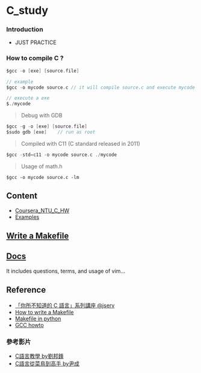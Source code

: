# C_study

### Introduction
  - JUST PRACTICE

### How to compile C ?

```c
$gcc -o [exe] [source.file]

// example
$gcc -o mycode source.c // it will compile source.c and execute mycode

// execute a exe
$./mycode

```
>Debug with GDB

```c
$gcc -g -o [exe] [source.file]
$sudo gdb [exe]    // run as root
```

>Compiled with C11 (C standard released in 2011)

```c
$gcc -std=c11 -o mycode source.c ./mycode
```

> Usage of math.h

```
$gcc -o mycode source.c -lm
```

## Content
 - [Coursera_NTU_C_HW](https://github.com/tingwei628/C_study/tree/master/Coursera_NTU_C_HW)
 - [Examples](https://github.com/tingwei628/C_study/tree/master/examples)


## [Write a Makefile](https://github.com/tingwei628/Coursera_NTU_C_HW/tree/master/examples/write_a_makefile)

## [Docs](https://github.com/tingwei628/Coursera_NTU_C_HW/wiki/)
It includes questions, terms, and usage of vim...

## Reference
- [「你所不知道的 C 語言」系列講座 @jserv](http://hackfoldr.org/dykc/)
- [How to write a Makefile](http://mropengate.blogspot.tw/2015/06/makefile-makefile.html)
- [Makefile in python](http://krzysztofzuraw.com/blog/2016/makefiles-in-python-projects.html)
- [GCC howto](http://wiki.ubuntu.org.cn/Gcchowto)


### 參考影片
  - [C語言教學 by劉邦鋒](https://www.youtube.com/playlist?list=PLOvZ8aEg7xDkpKHk3hAwQxLAlpZ1Q3wKH)
  - [C語言從菜鳥到高手 by尹成](http://www.bilibili.com/video/av5120945/index_1.html)
